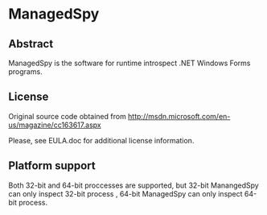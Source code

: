 ManagedSpy
==========

## Abstract

ManagedSpy is the software for runtime introspect .NET Windows Forms programs.

## License

Original source code obtained from http://msdn.microsoft.com/en-us/magazine/cc163617.aspx

Please, see EULA.doc for additional license information.

## Platform support

Both 32-bit and 64-bit proccesses are supported, but 32-bit ManangedSpy can only inspect 32-bit process
, 64-bit ManagedSpy can only inspect 64-bit process.
